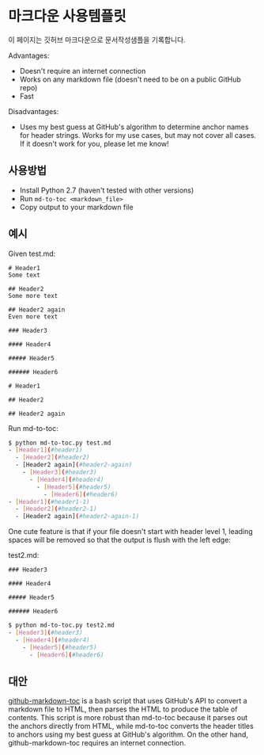 # 마크다운 사용템플릿 #

이 페이지는 깃허브 마크다운으로 문서작성샘플을 기록합니다.

Advantages:
- Doesn't require an internet connection
- Works on any markdown file (doesn't need to be on a public GitHub repo)
- Fast

Disadvantages:
- Uses my best guess at GitHub's algorithm to determine anchor names for header strings. Works for my use cases, but may not cover all cases. If it doesn't work for you, please let me know!


## 사용방법 ##

- Install Python 2.7 (haven't tested with other versions)
- Run ```md-to-toc <markdown_file>```
- Copy output to your markdown file


## 예시 ##

Given test.md:

```
# Header1
Some text

## Header2
Some more text

## Header2 again
Even more text

### Header3

#### Header4

##### Header5

###### Header6

# Header1

## Header2

## Header2 again
```

Run md-to-toc:

```bash
$ python md-to-toc.py test.md
- [Header1](#header1)
  - [Header2](#header2)
  - [Header2 again](#header2-again)
    - [Header3](#header3)
      - [Header4](#header4)
        - [Header5](#header5)
          - [Header6](#header6)
- [Header1](#header1-1)
  - [Header2](#header2-1)
  - [Header2 again](#header2-again-1)
```

One cute feature is that if your file doesn't start with header level 1, leading spaces will be removed so that the output is flush with the left edge:

test2.md:

```
### Header3

#### Header4

##### Header5

###### Header6
```

```bash
$ python md-to-toc.py test2.md
- [Header3](#header3)
  - [Header4](#header4)
    - [Header5](#header5)
      - [Header6](#header6)
```


## 대안 ##

[github-markdown-toc](https://github.com/ekalinin/github-markdown-toc) is a bash script that uses GitHub's API to convert a markdown file to HTML, then parses the HTML to produce the table of contents. This script is more robust than md-to-toc because it parses out the anchors directly from HTML, while md-to-toc converts the header titles to anchors using my best guess at GitHub's algorithm. On the other hand, github-markdown-toc requires an internet connection.
